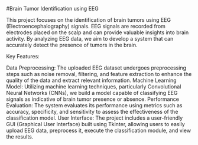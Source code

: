 #Brain Tumor Identification using EEG

This project focuses on the identification of brain tumors using EEG (Electroencephalography) signals. EEG signals are recorded from electrodes placed on the scalp and can provide valuable insights into brain activity. By analyzing EEG data, we aim to develop a system that can accurately detect the presence of tumors in the brain.

Key Features:

Data Preprocessing: The uploaded EEG dataset undergoes preprocessing steps such as noise removal, filtering, and feature extraction to enhance the quality of the data and extract relevant information.
Machine Learning Model: Utilizing machine learning techniques, particularly Convolutional Neural Networks (CNNs), we build a model capable of classifying EEG signals as indicative of brain tumor presence or absence.
Performance Evaluation: The system evaluates its performance using metrics such as accuracy, specificity, and sensitivity to assess the effectiveness of the classification model.
User Interface: The project includes a user-friendly GUI (Graphical User Interface) built using Tkinter, allowing users to easily upload EEG data, preprocess it, execute the classification module, and view the results.
